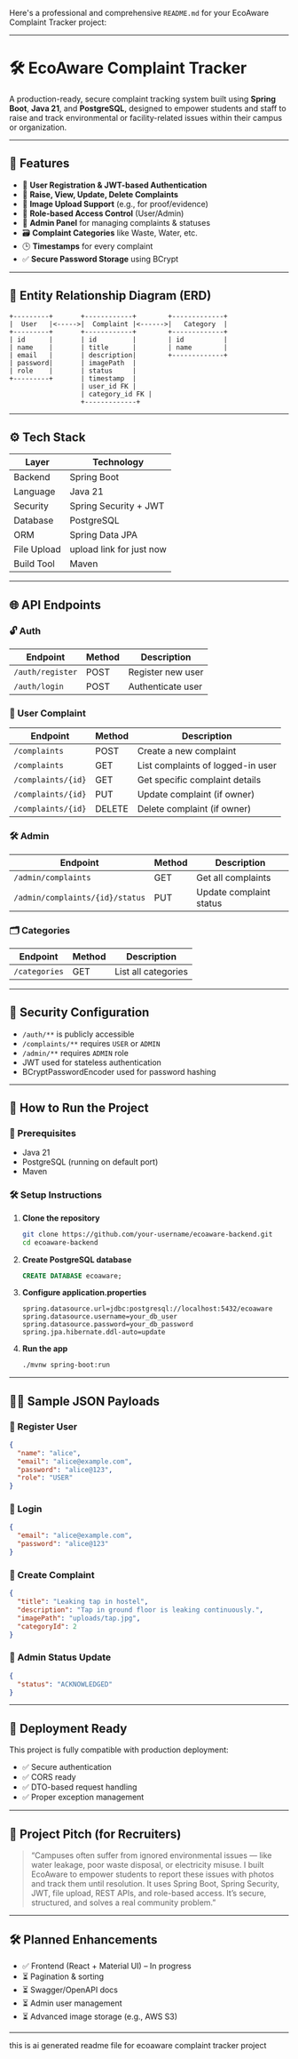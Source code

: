 Here's a professional and comprehensive `README.md` for your EcoAware Complaint Tracker project:

---

# 🛠️ EcoAware Complaint Tracker

A production-ready, secure complaint tracking system built using **Spring Boot**, **Java 21**, and **PostgreSQL**, designed to empower students and staff to raise and track environmental or facility-related issues within their campus or organization.

---

## 📌 Features

* 🔐 **User Registration & JWT-based Authentication**
* 📝 **Raise, View, Update, Delete Complaints**
* 🧾 **Image Upload Support** (e.g., for proof/evidence)
* 👥 **Role-based Access Control** (User/Admin)
* 🎯 **Admin Panel** for managing complaints & statuses
* 🗃️ **Complaint Categories** like Waste, Water, etc.
* 🕒 **Timestamps** for every complaint
* ✅ **Secure Password Storage** using BCrypt

---

## 🧱 Entity Relationship Diagram (ERD)

```text
+---------+       +------------+        +-------------+
|  User   |<----->|  Complaint |<------>|   Category  |
+---------+       +------------+        +-------------+
| id      |       | id         |        | id          |
| name    |       | title      |        | name        |
| email   |       | description|        +-------------+
| password|       | imagePath  |
| role    |       | status     |
+---------+       | timestamp  |
                  | user_id FK |
                  | category_id FK |
                  +-------------+
```

---

## ⚙️ Tech Stack

| Layer       | Technology               |
| ----------- | ------------------------ |
| Backend     | Spring Boot              |
| Language    | Java 21                  |
| Security    | Spring Security + JWT    |
| Database    | PostgreSQL               |
| ORM         | Spring Data JPA          |
| File Upload | upload link for just now |
| Build Tool  | Maven                    |

---

## 🌐 API Endpoints

### 🔓 Auth

| Endpoint         | Method | Description       |
| ---------------- | ------ | ----------------- |
| `/auth/register` | POST   | Register new user |
| `/auth/login`    | POST   | Authenticate user |

### 👤 User Complaint

| Endpoint           | Method | Description                       |
| ------------------ | ------ | --------------------------------- |
| `/complaints`      | POST   | Create a new complaint            |
| `/complaints`      | GET    | List complaints of logged-in user |
| `/complaints/{id}` | GET    | Get specific complaint details    |
| `/complaints/{id}` | PUT    | Update complaint (if owner)       |
| `/complaints/{id}` | DELETE | Delete complaint (if owner)       |

### 🛠 Admin

| Endpoint                        | Method | Description             |
| ------------------------------- | ------ | ----------------------- |
| `/admin/complaints`             | GET    | Get all complaints      |
| `/admin/complaints/{id}/status` | PUT    | Update complaint status |

### 🗂 Categories

| Endpoint      | Method | Description         |
| ------------- | ------ | ------------------- |
| `/categories` | GET    | List all categories |

---

## 🔐 Security Configuration

* `/auth/**` is publicly accessible
* `/complaints/**` requires `USER` or `ADMIN`
* `/admin/**` requires `ADMIN` role
* JWT used for stateless authentication
* BCryptPasswordEncoder used for password hashing

---

## 🧪 How to Run the Project

### 🔧 Prerequisites

* Java 21
* PostgreSQL (running on default port)
* Maven

### 🛠️ Setup Instructions

1. **Clone the repository**

   ```bash
   git clone https://github.com/your-username/ecoaware-backend.git
   cd ecoaware-backend
   ```

2. **Create PostgreSQL database**

   ```sql
   CREATE DATABASE ecoaware;
   ```

3. **Configure application.properties**

   ```
   spring.datasource.url=jdbc:postgresql://localhost:5432/ecoaware
   spring.datasource.username=your_db_user
   spring.datasource.password=your_db_password
   spring.jpa.hibernate.ddl-auto=update
   ```

4. **Run the app**

   ```bash
   ./mvnw spring-boot:run
   ```

---

## 🧑‍💻 Sample JSON Payloads

### 🔸 Register User

```json
{
  "name": "alice",
  "email": "alice@example.com",
  "password": "alice@123",
  "role": "USER"
}
```

### 🔸 Login

```json
{
  "email": "alice@example.com",
  "password": "alice@123"
}
```

### 🔸 Create Complaint

```json
{
  "title": "Leaking tap in hostel",
  "description": "Tap in ground floor is leaking continuously.",
  "imagePath": "uploads/tap.jpg",
  "categoryId": 2
}
```

### 🔸 Admin Status Update

```json
{
  "status": "ACKNOWLEDGED"
}
```

---

## 🚀 Deployment Ready

This project is fully compatible with production deployment:

* ✅ Secure authentication
* ✅ CORS ready
* ✅ DTO-based request handling
* ✅ Proper exception management

---

## 🎯 Project Pitch (for Recruiters)

> “Campuses often suffer from ignored environmental issues — like water leakage, poor waste disposal, or electricity misuse. I built EcoAware to empower students to report these issues with photos and track them until resolution. It uses Spring Boot, Spring Security, JWT, file upload, REST APIs, and role-based access. It’s secure, structured, and solves a real community problem.”

---

## 🛠️ Planned Enhancements

* ✅ Frontend (React + Material UI) – In progress
* ⏳ Pagination & sorting
* ⏳ Swagger/OpenAPI docs
* ⏳ Admin user management
* ⏳ Advanced image storage (e.g., AWS S3)

---

this is ai generated readme file for ecoaware complaint tracker project